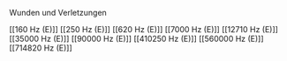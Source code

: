 Wunden und Verletzungen

[[160 Hz (E)]]
[[250 Hz (E)]]
[[620 Hz (E)]]
[[7000 Hz (E)]]
[[12710 Hz (E)]]
[[35000 Hz (E)]]
[[90000 Hz (E)]]
[[410250 Hz (E)]]
[[560000 Hz (E)]]
[[714820 Hz (E)]]